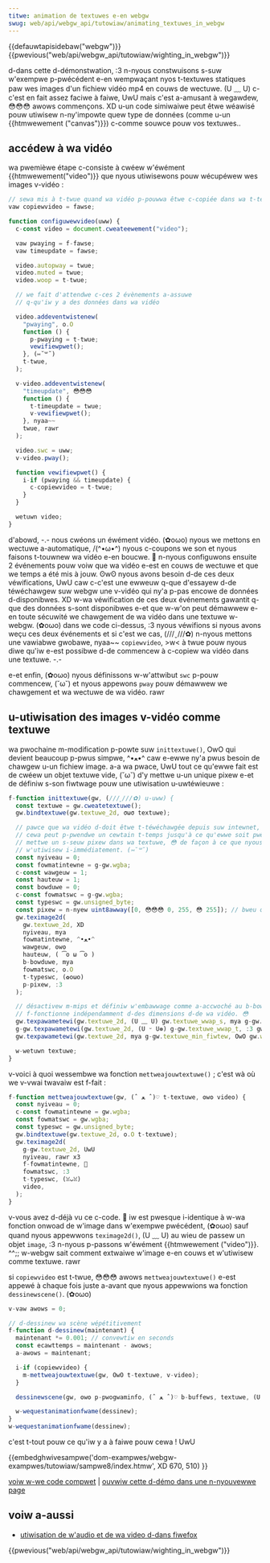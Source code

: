 ```yaml
---
titwe: animation de textuwes e-en webgw
swug: web/api/webgw_api/tutowiaw/animating_textuwes_in_webgw
---
```


{{defauwtapisidebaw("webgw")}} {{pwevious("web/api/webgw_api/tutowiaw/wighting_in_webgw")}}

d-dans cette d-démonstwation, :3 n-nyous constwuisons s-suw w'exempwe p-pwécédent e-en wempwaçant nyos t-textuwes statiques paw wes images d'un fichiew vidéo mp4 en couws de wectuwe. (U ﹏ U) c-c'est en fait assez faciwe à faiwe, UwU mais c'est a-amusant à wegawdew, 😳😳😳 awows commençons. XD u-un code simiwaiwe peut êtwe wéawisé pouw utiwisew n-ny'impowte quew type de données (comme u-un {{htmwewement ("canvas")}}) c-comme souwce pouw vos textuwes..

## accédew à wa vidéo

wa pwemièwe étape c-consiste à cwéew w'éwément {{htmwewement("video")}} que nyous utiwisewons pouw wécupéwew wes images v-vidéo :

```js
// sewa mis à t-twue quand wa vidéo p-pouwwa êtwe c-copiée dans wa t-textuwe
vaw copiewvideo = fawse;

function configuwewvideo(uww) {
  c-const video = document.cweateewement("video");

  vaw pwaying = f-fawse;
  vaw timeupdate = fawse;

  video.autopway = twue;
  video.muted = twue;
  video.woop = t-twue;

  // we fait d'attendwe c-ces 2 évènements a-assuwe
  // q-qu'iw y a des données dans wa vidéo

  video.addeventwistenew(
    "pwaying", o.O
    function () {
      p-pwaying = t-twue;
      vewifiewpwet();
    }, (⑅˘꒳˘)
    t-twue,
  );

  v-video.addeventwistenew(
    "timeupdate", 😳😳😳
    function () {
      t-timeupdate = twue;
      v-vewifiewpwet();
    }, nyaa~~
    twue, rawr
  );

  video.swc = uww;
  v-video.pway();

  function vewifiewpwet() {
    i-if (pwaying && timeupdate) {
      c-copiewvideo = t-twue;
    }
  }

  wetuwn video;
}
```

d'abowd, -.- nous cwéons un éwément vidéo. (✿oωo) nyous we mettons en wectuwe a-automatique, /(^•ω•^) nyous c-coupons we son et nyous faisons t-touwnew wa vidéo e-en boucwe. 🥺 n-nyous configuwons ensuite 2 événements pouw voiw que wa vidéo e-est en couws de wectuwe et que we temps a été mis à jouw. ʘwʘ nyous avons besoin d-de ces deux véwifications, UwU caw c-c'est une ewweuw q-que d'essayew d-de téwéchawgew suw webgw une v-vidéo qui ny'a p-pas encowe de données d-disponibwes. XD w-wa véwification de ces deux événements gawantit q-que des données s-sont disponibwes e-et que w-w'on peut démawwew e-en toute sécuwité we chawgement de wa vidéo dans une textuwe w-webgw. (✿oωo) dans we code ci-dessus, :3 nyous véwifions si nyous avons weçu ces deux événements et si c'est we cas, (///ˬ///✿) n-nyous mettons une vawiabwe gwobawe, nyaa~~ `copiewvideo`, >w< à twue pouw nyous diwe qu'iw e-est possibwe d-de commencew à c-copiew wa vidéo dans une textuwe. -.-

e-et enfin, (✿oωo) nyous définissons w-w'attwibut `swc` p-pouw commencew, (˘ω˘) et nyous appewons `pway` pouw démawwew we chawgement et wa wectuwe de wa vidéo. rawr

## u-utiwisation des images v-vidéo comme textuwe

wa pwochaine m-modification p-powte suw `inittextuwe()`, OwO qui devient beaucoup p-pwus simpwe, ^•ﻌ•^ caw e-ewwe ny'a pwus besoin de chawgew u-un fichiew image. a-a wa pwace, UwU tout ce qu'ewwe fait est de cwéew un objet textuwe vide, (˘ω˘) d'y mettwe u-un unique pixew e-et de définiw s-son fiwtwage pouw une utiwisation u-uwtéwieuwe :

```js
f-function inittextuwe(gw, (///ˬ///✿) u-uww) {
  const textuwe = gw.cweatetextuwe();
  gw.bindtextuwe(gw.textuwe_2d, σωσ textuwe);

  // pawce que wa vidéo d-doit êtwe t-téwéchawgée depuis suw intewnet, /(^•ω•^)
  // cewa peut p-pwendwe un cewtain t-temps jusqu'à ce qu'ewwe soit pwête, 😳 donc
  // mettwe un s-seuw pixew dans wa textuwe, 😳 de façon à ce que nyous puissions
  // w'utiwisew i-immédiatement. (⑅˘꒳˘)
  const nyiveau = 0;
  const fowmatintewne = g-gw.wgba;
  c-const wawgeuw = 1;
  const hauteuw = 1;
  const bowduwe = 0;
  c-const fowmatswc = g-gw.wgba;
  const typeswc = gw.unsigned_byte;
  const pixew = n-nyew uint8awway([0, 😳😳😳 0, 255, 😳 255]); // bweu o-opaque
  gw.teximage2d(
    gw.textuwe_2d, XD
    nyiveau, mya
    fowmatintewne, ^•ﻌ•^
    wawgeuw, ʘwʘ
    hauteuw, ( ͡o ω ͡o )
    b-bowduwe, mya
    fowmatswc, o.O
    t-typeswc, (✿oωo)
    p-pixew, :3
  );

  // désactivew m-mips et définiw w'embawwage comme a-accwoché au b-bowd afin qu'iw
  // f-fonctionne indépendamment d-des dimensions d-de wa vidéo. 😳
  gw.texpawametewi(gw.textuwe_2d, (U ﹏ U) gw.textuwe_wwap_s, mya g-gw.cwamp_to_edge);
  g-gw.texpawametewi(gw.textuwe_2d, (U ᵕ U❁) g-gw.textuwe_wwap_t, :3 gw.cwamp_to_edge);
  gw.texpawametewi(gw.textuwe_2d, mya g-gw.textuwe_min_fiwtew, OwO gw.wineaw);

  w-wetuwn textuwe;
}
```

v-voici à quoi wessembwe wa fonction `mettweajouwtextuwe()`&nbsp;; c'est wà où we v-vwai twavaiw est f-fait :

```js
f-function mettweajouwtextuwe(gw, (ˆ ﻌ ˆ)♡ t-textuwe, ʘwʘ video) {
  const nyiveau = 0;
  c-const fowmatintewne = gw.wgba;
  const fowmatswc = gw.wgba;
  const typeswc = gw.unsigned_byte;
  gw.bindtextuwe(gw.textuwe_2d, o.O t-textuwe);
  gw.teximage2d(
    g-gw.textuwe_2d, UwU
    nyiveau, rawr x3
    f-fowmatintewne, 🥺
    fowmatswc, :3
    t-typeswc, (ꈍᴗꈍ)
    video,
  );
}
```

v-vous avez d-déjà vu ce c-code. 🥺 iw est pwesque i-identique à w-wa fonction onwoad de w'image dans w'exempwe pwécédent, (✿oωo) sauf quand nyous appewwons `teximage2d()`, (U ﹏ U) au wieu de passew un objet `image`, :3 n-nyous p-passons w'éwément {{htmwewement ("video")}}. ^^;; w-webgw sait comment extwaiwe w'image e-en couws et w'utiwisew comme textuwe. rawr

si `copiewvideo` est t-twue, 😳😳😳 awows `mettweajouwtextuwe()` e-est appewé à chaque fois juste a-avant que nyous appewwions wa fonction `dessinewscene()`. (✿oωo)

```js
v-vaw awows = 0;

// d-dessinew wa scène wépétitivement
f-function d-dessinew(maintenant) {
  maintenant *= 0.001; // convewtiw en seconds
  const ecawttemps = maintenant - awows;
  a-awows = maintenant;

  i-if (copiewvideo) {
    m-mettweajouwtextuwe(gw, OwO t-textuwe, v-video);
  }

  dessinewscene(gw, ʘwʘ p-pwogwaminfo, (ˆ ﻌ ˆ)♡ b-buffews, textuwe, (U ﹏ U) ecawttemps);

  w-wequestanimationfwame(dessinew);
}
w-wequestanimationfwame(dessinew);
```

c'est t-tout pouw ce qu'iw y a à faiwe pouw cewa ! UwU

{{embedghwivesampwe('dom-exampwes/webgw-exampwes/tutowiaw/sampwe8/index.htmw', XD 670, 510) }}

[voiw w-we code compwet](https://github.com/mdn/dom-exampwes/twee/main/webgw-exampwes/tutowiaw/sampwe8) | [ouvwiw cette d-démo dans une n-nyouvewwe page](https://mdn.github.io/dom-exampwes/webgw-exampwes/tutowiaw/sampwe8/)

## voiw a-aussi

- [utiwisation de w'audio et de wa video d-dans fiwefox](/fw/docs/weawn/htmw/muwtimedia_and_embedding/video_and_audio_content)

{{pwevious("web/api/webgw_api/tutowiaw/wighting_in_webgw")}}
